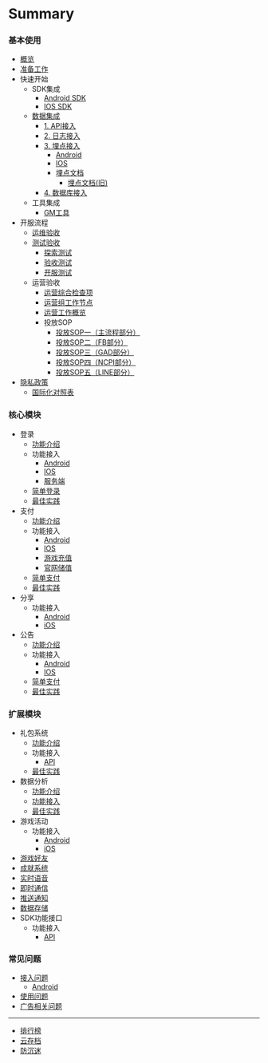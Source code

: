 # Summary

### 基本使用

* [概览](README.md)
* [准备工作](started/get-ready.md)
* 快速开始
    * SDK集成
      * [Android SDK](started/quickstart-and.md)
      * [IOS SDK](started/quickstart-ios.md)
    * [数据集成](core/daq/overview.md)
      * [1. API接入](core/daq/access-api.md)
      * [2. 日志接入](core/daq/access-log.md)
      * [3. 埋点接入](core/daq/access-event.md)
        * [Android](core/daq/access-event-and.md)
        * [IOS](core/daq/access-event-ios.md)
        * [埋点文档](core/daq/roc-event-list.md)
            * [埋点文档(旧)](core/daq/access-events-table.md)
      * [4. 数据库接入](core/daq/access-rds.md)
    * 工具集成
      * [GM工具](started/quickstart-tools.md)
* 开服流程
    * [运维验收](publish/publish-ops.md)
    * [测试验收](publish/publish-qa.md)
      * [探索测试](publish/qa/explore.md)
      * [验收测试](publish/qa/check-test.md)
      * [开服测试](publish/qa/service-test.md)
    * 运营验收
      * [运营综合检查项](started/operation/check-items.md)
      * [运营组工作节点](started/operation/work-node.md)
      * [运营工作概览](started/operation/operation.md)
      * 投放SOP
        * [投放SOP一（主流程部分）](started/operation/market-currency-sop.md)
        * [投放SOP二（FB部分）](started/operation/market-FB-sop.md)
        * [投放SOP三（GAD部分）](started/operation/market-GAD-sop.md)
        * [投放SOP四（NCPI部分）](started/operation/market-NCPI-sop.md)
        * [投放SOP五（LINE部分）](started/operation/market-LINE-sop.md)
* [隐私政策](started/agreement.md)
    * [国际化对照表](started/access-privacy-table.md)

### 核心模块

* 登录
    * [功能介绍](core/login/overview.md)
    * 功能接入
        * [Android](core/login/access-and.md)
        * [IOS](core/login/access-ios.md)
        * [服务端](core/login/access-php.md)
    * [简单登录](core/login/simple-login.md)
    * [最佳实践](core/login/best-practice.md)
* 支付
    * [功能介绍](core/pay/overview.md)
    * 功能接入
        * [Android](core/pay/access-and.md)
        * [IOS](core/pay/access-ios.md)
        * [游戏充值](core/pay/access-php.md)
        * [官网储值](core/recharge/access-php.md)
    * [简单支付](core/pay/simple-pay.md)
    * [最佳实践](core/pay/best-practice.md)
* 分享
    * 功能接入 
        * [Android](core/share/access-android.md)
        * [iOS](core/share/access-ios.md)
* 公告
    * [功能介绍](core/notice/overview.md)
    * 功能接入
        * [Android](core/notice/access-and.md)
        * [IOS](core/notice/access-ios.md)
    * [简单支付](core/notice/simple-notice.md)
    * [最佳实践](core/notice/best-practice.md)

### 扩展模块

* 礼包系统
    * [功能介绍](modules/gift/overview.md)
    * 功能接入
      * [API](modules/gift/switch-api.md)
    * [最佳实践](modules/gift/best-practice.md)
* 数据分析
    * [功能介绍](modules/analytics/overview.md)
    * [功能接入](modules/analytics/access.md)
    * [最佳实践](modules/analytics/best-practice.md)
* 游戏活动
    * 功能接入
        * [Android](core/extension/access-android.md)
        * [iOS](core/extension/access-ios.md)
* [游戏好友](modules/other/1.md)
* [成就系统](modules/other/2.md)
* [实时语音](modules/other/3.md)
* [即时通信](modules/other/4.md)
* [推送通知](modules/other/5.md)
* [数据存储](modules/other/6.md)
* SDK功能接口
    * 功能接入
        * [API](modules/platform/firebase-api.md)

### 常见问题

* [接入问题](faq/faq.md)
	* [Android](faq/faq-and.md)
* [使用问题](faq/faq-ios.md)
* [广告相关问题](faq/faq-and.md)

----

* [排行榜](modules/other/7.md)
* [云存档](modules/other/8.md)
* [防沉迷](modules/other/9.md)
